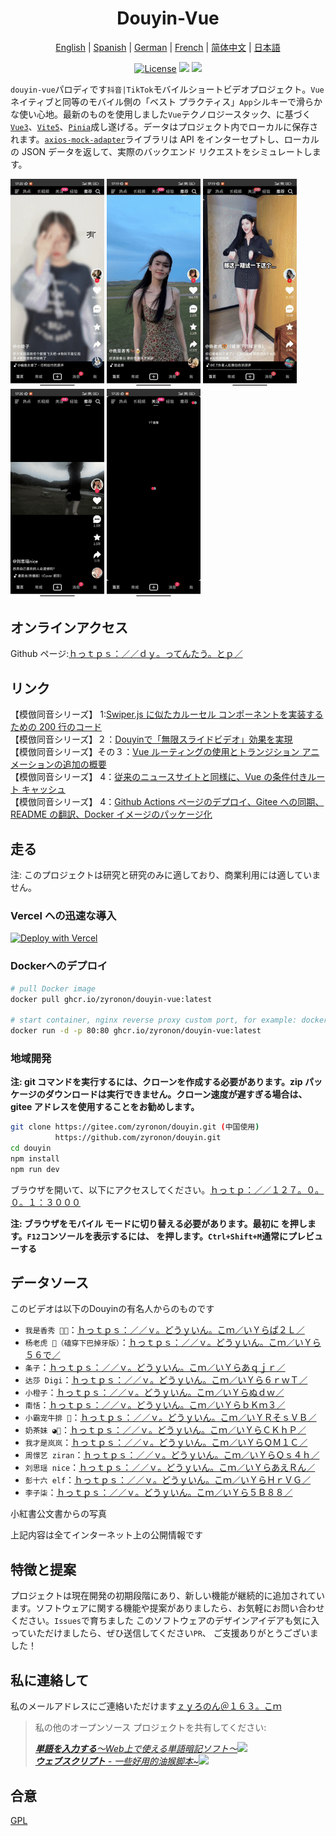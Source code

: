 <h1 align="center">
  Douyin-Vue
</h1>

<p align="center">
 <a href="README.en.md">English</a> | <a href="README.es.md">Spanish</a> | <a href="README.de.md">German</a> | 
<a href="README.fr.md">French</a> | <a href="../README.md">简体中文</a> |  <a href="README.ja.md">日本語</a> 
</p>

<p align="center">
  <a href="https://github.com/zyronon/douyin/blob/master/LICENSE"><img src="https://img.shields.io/github/license/zyronon/douyin" alt="License"></a>
  <a><img src="https://img.shields.io/badge/PRs-welcome-brightgreen.svg"/></a>
  <a><img src="https://img.shields.io/badge/Powered%20by-Vue-blue"/></a>
</p>

`douyin-vue`パロディです`抖音|TikTok`モバイルショートビデオプロジェクト。`Vue`ネイティブと同等のモバイル側の「ベスト プラクティス」`App`シルキーで滑らかな使い心地。最新のものを使用しました`Vue`テクノロジースタック、に基づく[`Vue3`](https://cn.vuejs.org/)、[`Vite5`](https://cn.vitejs.dev/)、[`Pinia`](https://pinia.vuejs.org/)成し遂げる。データはプロジェクト内でローカルに保存されます。[`axios-mock-adapter`](https://github.com/ctimmerm/axios-mock-adapter)ライブラリは API をインターセプトし、ローカルの JSON データを返して、実際のバックエンド リクエストをシミュレートします。

<div>
<img width="150px" src='imgs/1.gif' />
<img width="150px" src='imgs/2.gif' />
<img width="150px" src='imgs/3.gif' />
<img width="150px" src='imgs/4.gif' />
<img width="150px" src='imgs/5.gif' />
</div>

## オンラインアクセス

[//]: # "Gitee Pages: [https://zyronon.gitee.io/douyin/](https://zyronon.gitee.io/douyin/)(中国地区推荐访问这个地址)   "

[//]: # "注意：Gitee Pages现在无法更新，代码不是最新的。如果你能翻墙推荐访问下面地址  "

Github ページ:[ｈっｔｐｓ：／／ｄｙ。ってんたう。とｐ／](https://dy.ttentau.top/)

[//]: # "Gitee pages: [https://dy.ttentau.top/](https://dy.ttentau.top/) (中国地区推荐访问这个地址)  "

[//]: # "Github pages: [https://zyronon.github.io/douyin/](https://zyronon.github.io/douyin/)  "

[//]: # "Netlify: [https://douyins.netlify.app/](https://douyins.netlify.app/)"

[//]: # "Vercel:  [https://douyins.vercel.app](https://douyins.vercel.app)"

[//]: # "Android Apk: https://github.com/zyronon/douyin/releases"

[//]: # "**注意**：`PC` 必须将浏览器切到手机模式，先按 `F12` 调出控制台，再按 `Ctrl+Shift+M`才能正常预览"

[//]: # "**注意**：手机请用  [Via 浏览器](https://viayoo.com/zh-cn/)  或 Chrome 浏览器预览。其它浏览器可能会强制将视频全屏，导致无法正常显示"

## リンク

【模倣同音シリーズ】 1:[Swiper.js に似たカルーセル コンポーネントを実装するための 200 行のコード](https://juejin.cn/post/7360512664317018146)  
【模倣同音シリーズ】２：[Douyinで「無限スライドビデオ」効果を実現](https://juejin.cn/post/7361614921519054883)  
【模倣同音シリーズ】その３：[Vue ルーティングの使用とトランジション アニメーションの追加の概要](https://juejin.cn/post/7362528152777130025)  
【模倣同音シリーズ】 4：[従来のニュースサイトと同様に、Vue の条件付きルート キャッシュ](https://juejin.cn/post/7365334891473240101)  
【模倣同音シリーズ】 4：[Github Actions ページのデプロイ、Gitee への同期、README の翻訳、Docker イメージのパッケージ化](https://juejin.cn/post/7365757742381957161)

## 走る

注: このプロジェクトは研究と研究のみに適しており、商業利用には適していません。

### Vercel への迅速な導入

[![Deploy with Vercel](https://vercel.com/button)](https://vercel.com/new/clone?repository-url=https://github.com/zyronon/douyin)

### Dockerへのデプロイ

```bash
# pull Docker image
docker pull ghcr.io/zyronon/douyin-vue:latest

# start container, nginx reverse proxy custom port, for example: docker run -d -p 80:80 ghcr.io/zyronon/douyin-vue:latest
docker run -d -p 80:80 ghcr.io/zyronon/douyin-vue:latest
```

### 地域開発

**注: git コマンドを実行するには、クローンを作成する必要があります。zip パッケージのダウンロードは実行できません。クローン速度が遅すぎる場合は、gitee アドレスを使用することをお勧めします。**

```bash
git clone https://gitee.com/zyronon/douyin.git (中国使用)
          https://github.com/zyronon/douyin.git 
cd douyin
npm install
npm run dev
```

ブラウザを開いて、以下にアクセスしてください。[ｈっｔｐ：／／１２７。０。０。１：３０００](http://127.0.0.1:3000)

**注: ブラウザをモバイル モードに切り替える必要があります。最初に を押します。`F12`コンソールを表示するには、 を押します。`Ctrl+Shift+M`通常にプレビューする**

## データソース

このビデオは以下のDouyinの有名人からのものです

-   `我是香秀 🐂🍺`：[ｈっｔｐｓ：／／ｖ。どうｙいん。こｍ／いＹらぱ２Ｌ／](https://v.douyin.com/iYRAPA2L/)
-   `杨老虎 🐯（磕穿下巴掉牙版）`：[ｈっｔｐｓ：／／ｖ。どうｙいん。こｍ／いＹら５６で／](https://v.douyin.com/iYRA56de/)
-   `条子`：[ｈっｔｐｓ：／／ｖ。どうｙいん。こｍ／いＹらあｑｊｒ／](https://v.douyin.com/iYRAaqjr/)
-   `达莎 Digi`：[ｈっｔｐｓ：／／ｖ。どうｙいん。こｍ／いＹら６ｒｗＴ／](https://v.douyin.com/iYRA6rwT/)
-   `小橙子`：[ｈっｔｐｓ：／／ｖ。どうｙいん。こｍ／いＹらぬｄｗ／](https://v.douyin.com/iYRAnudw/)
-   `南恬`：[ｈっｔｐｓ：／／ｖ。どうｙいん。こｍ／いＹらｂＫｍ３／](https://v.douyin.com/iYRAbKm3/)
-   `小霸宠牛排 🥩`：[ｈっｔｐｓ：／／ｖ。どうｙいん。こｍ／いＹＲそｓＶＢ／](https://v.douyin.com/iYRSosVB/)
-   `奶茶妹 ◕🌱`：[ｈっｔｐｓ：／／ｖ。どうｙいん。こｍ／いＹらＣＫｈＰ／](https://v.douyin.com/iYRACKhP/)
-   `我才是岚岚`：[ｈっｔｐｓ：／／ｖ。どうｙいん。こｍ／いＹらＱＭ１Ｃ／](https://v.douyin.com/iYRAQM1C/)
-   `周憬艺 ziran`：[ｈっｔｐｓ：／／ｖ。どうｙいん。こｍ／いＹらＱｓ４ｈ／](https://v.douyin.com/iYRAQs4h/)
-   `刘思瑶 nice`：[ｈっｔｐｓ：／／ｖ。どうｙいん。こｍ／いＹらあえＲん／](https://v.douyin.com/iYRAaERn/)
-   `彭十六 elf`：[ｈっｔｐｓ：／／ｖ。どうｙいん。こｍ／いＹらＨｒＶＧ／](https://v.douyin.com/iYRAHrVG/)
-   `李子柒`：[ｈっｔｐｓ：／／ｖ。どうｙいん。こｍ／いＹら５Ｂ８８／](https://v.douyin.com/iYRA5B88/)

小紅書公文書からの写真

上記内容は全てインターネット上の公開情報です

## 特徴と提案

プロジェクトは現在開発の初期段階にあり、新しい機能が継続的に追加されています。ソフトウェアに関する機能や提案がありましたら、お気軽にお問い合わせください。`Issues`で育ちました
このソフトウェアのデザインアイデアも気に入っていただけましたら、ぜひ送信してください`PR`、 ご支援ありがとうございました！

## 私に連絡して

私のメールアドレスにご連絡いただけます<a href="mailto:zyronon@163.com">ｚｙろのん＠１６３。こｍ</a>

> 私の他のオープンソース プロジェクトを共有してください:
>
> _[**単語を入力する**～Web上で使える単語暗記ソフト～](https://github.com/zyronon/typing-word)<img src="https://img.shields.io/github/stars/zyronon/typing-word.svg?style=flat-square&label=Star&color=4285dd&logo=github" height="16px" />_  
> _[**ウェブスクリプト** - 一些好用的油猴脚本~](https://github.com/zyronon/web-scripts)<img src="https://img.shields.io/github/stars/zyronon/web-scripts.svg?style=flat-square&label=Star&color=4285dd&logo=github" height="16px" />_

## 合意

[GPL](../LICENSE)
